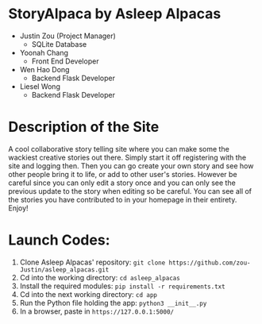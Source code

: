 # StoryAlpaca by Asleep Alpacas

* Justin Zou (Project Manager)
  * SQLite Database
* Yoonah Chang
  * Front End Developer
* Wen Hao Dong
  * Backend Flask Developer
* Liesel Wong
  * Backend Flask Developer

# Description of the Site
A cool collaborative story telling site where you can make some the wackiest creative stories out there.
Simply start it off registering with the site and logging then. Then you can go create your own story and see how other people bring it to life, or add to other user's stories.
However be careful since you can only edit a story once and you can only see the previous update to the story when editing so be careful. You can see all of the stories you have contributed to in your homepage in their entirety. Enjoy!




# Launch Codes:

1. Clone Asleep Alpacas' repository: `git clone https://github.com/zou-Justin/asleep_alpacas.git`
2. Cd into the working directory: `cd asleep_alpacas`
3. Install the required modules: `pip install -r requirements.txt`
4. Cd into the next working directory: `cd app`
5. Run the Python file holding the app: `python3 __init__.py`
6. In a browser, paste in `https://127.0.0.1:5000/`
